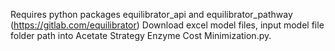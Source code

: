 Requires python packages equilibrator_api and equilibrator_pathway (https://gitlab.com/equilibrator)
Download excel model files, input model file folder path into Acetate Strategy Enzyme Cost Minimization.py.
